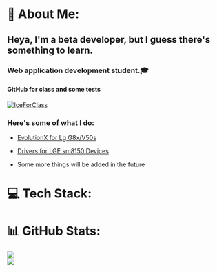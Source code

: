 # 💫 About Me:
## Heya, I'm a beta developer, but I guess there's something to learn.

### Web application development student.🎓

#### GitHub for class and some tests
[<img alt="IceForClass" src="https://images.weserv.nl/?url=https://avatars.githubusercontent.com/u/146034810?v=4&w=45&fit=cover&mask=circle&maxage=7d" />](https://github.com/IceForClass)


### Here's some of what I do:

- [EvolutionX for Lg G8x/V50s](https://github.com/Icesito68/Evolution-X-Lg-G8x)

- [Drivers for LGE sm8150 Devices](https://github.com/woa-lge/LGE-Drivers)

- Some more things will be added in the future


# 💻 Tech Stack:
<!-- ![JavaScript](https://img.shields.io/badge/javascript-%23323330.svg?style=for-the-badge&logo=javascript&logoColor=%23F7DF1E) ![C#](https://img.shields.io/badge/c%23-%23239120.svg?style=for-the-badge&logo=csharp&logoColor=white) -->
# 📊 GitHub Stats:
![](https://github-readme-stats.vercel.app/api?username=Icesito68&theme=transparent&hide_border=true&include_all_commits=false&count_private=false)<br/>
![](https://github-readme-stats.vercel.app/api/top-langs/?username=Icesito68&theme=transparent&hide_border=true&include_all_commits=false&count_private=false&layout=compact)


<!-- Proudly created with GPRM ( https://gprm.itsvg.in ) -->
